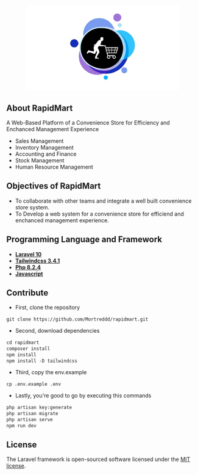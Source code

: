 <p align="center"><a><img src="./public/images/logo.png" width="400" alt="Rapidmart Logo"></a></p>

## About RapidMart

A Web-Based Platform of a Convenience Store for Efficiency and Enchanced Management Experience

-   Sales Management
-   Inventory Management
-   Accounting and Finance
-   Stock Management
-   Human Resource Management

## Objectives of RapidMart

-   To collaborate with other teams and integrate a well built convenience store system.
-   To Develop a web system for a convenience store for efficiend and enchanced management experience.

## Programming Language and Framework

-   **[Laravel 10](https://laravel.com/)**
-   **[Tailwindcss 3.4.1](https://tailwindcss.com/)**
-   **[Php 8.2.4](https://www.php.net/)**
-   **[Javascript ](https://nodejs.org/en)**

## Contribute

-   First, clone the repository

```
git clone https://github.com/Mortreddd/rapidmart.git
```

-   Second, download dependencies

```
cd rapidmart
composer install
npm install
npm install -D tailwindcss
```

-   Third, copy the env.example

```
cp .env.example .env
```

-   Lastly, you're good to go by executing this commands

```
php artisan key:generate
php artisan migrate
php artisan serve
npm run dev
```

## License

The Laravel framework is open-sourced software licensed under the [MIT license](https://opensource.org/licenses/MIT).

